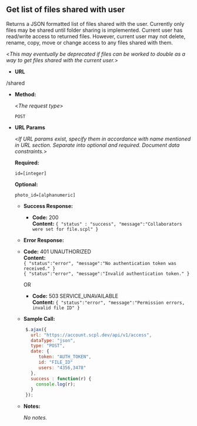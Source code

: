 **Get list of files shared with user**
----
Returns a JSON formatted list of files shared with the user. Currently only files may be shared until folder sharing is implemented. Current user has read/write access to returned files. However, current user may not delete, rename, copy, move or change access to any files shared with them.

<_This may eventually be deprecated if files can be worked to double as a way to get files shared with the current user._>

* **URL**

/shared

* **Method:**

  <_The request type_>

  `POST`

*  **URL Params**

   <_If URL params exist, specify them in accordance with name mentioned in URL section. Separate into optional and required. Document data constraints._>

   **Required:**

   `id=[integer]`

   **Optional:**

   `photo_id=[alphanumeric]`

   * **Success Response:**

     * **Code:** 200 <br />
       **Content:** `{ "status" : "success", "message":"Collaborators were set for file.scpl" }`

   * **Error Response:**

   * **Code:** 401 UNAUTHORIZED <br />
     **Content:**<br/>
     `{ "status":"error", "message":"No authentication token was received." }`<br/>
     `{ "status":"error", "message":"Invalid authentication token." }`

     OR

     * **Code:** 503 SERVICE_UNAVAILABLE <br />
       **Content:** `{ "status":"error", "message":"Permission errors, invalid file ID" }`

   * **Sample Call:**

   ```javascript
       $.ajax({
         url: "https://account.scpl.dev/api/v1/access",
         dataType: "json",
         type: "POST",
         date: {
            token: "AUTH_TOKEN",
            id: "FILE_ID"
            users: "4356,3478"
         },
         success : function(r) {
           console.log(r);
         }
       });
     ```

   * **Notes:**

     _No notes._
